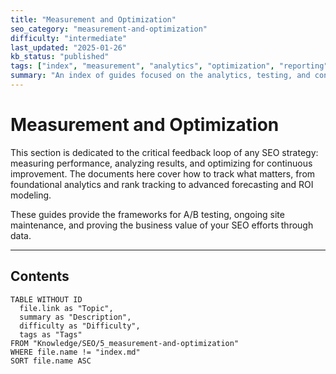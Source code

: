 ```yaml
---
title: "Measurement and Optimization"
seo_category: "measurement-and-optimization"
difficulty: "intermediate"
last_updated: "2025-01-26"
kb_status: "published"
tags: ["index", "measurement", "analytics", "optimization", "reporting", "overview"]
summary: "An index of guides focused on the analytics, testing, and continuous improvement cycles of SEO, from basic metrics to forecasting ROI."
---
```


# Measurement and Optimization

This section is dedicated to the critical feedback loop of any SEO strategy: measuring performance, analyzing results, and optimizing for continuous improvement. The documents here cover how to track what matters, from foundational analytics and rank tracking to advanced forecasting and ROI modeling.

These guides provide the frameworks for A/B testing, ongoing site maintenance, and proving the business value of your SEO efforts through data.

---

## Contents

```dataview
TABLE WITHOUT ID
  file.link as "Topic",
  summary as "Description",
  difficulty as "Difficulty",
  tags as "Tags"
FROM "Knowledge/SEO/5_measurement-and-optimization"
WHERE file.name != "index.md"
SORT file.name ASC
```
